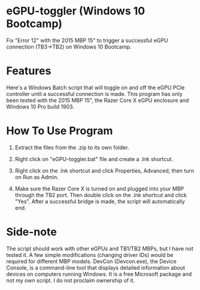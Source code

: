 # eGPU-toggler (Windows 10 Bootcamp)
Fix "Error 12" with the 2015 MBP 15" to trigger a successful eGPU connection (TB3->TB2) on Windows 10 Bootcamp.

# Features
Here's a Windows Batch script that will toggle on and off the eGPU PCIe controller until a successful connection is made.  This program has only been tested with the 2015 MBP 15", the Razer Core X eGPU enclosure and Windows 10 Pro build 1903.

# How To Use Program
1. Extract the files from the .zip to its own folder.

2. Right click on "eGPU-toggler.bat" file and create a .lnk shortcut.

3. Right click on the .lnk shortcut and click Properties, Advanced, then turn on Run as Admin.

4. Make sure the Razer Core X is turned on and plugged into your MBP through the TB2 port.  Then double click on the .lnk shortcut and click "Yes".  After a successful bridge is made, the script will automatically end.

# Side-note
The script should work with other eGPUs and TB1/TB2 MBPs, but I have not tested it.  A few simple modifications (changing driver IDs) would be required for different MBP models.
DevCon (Devcon.exe), the Device Console, is a command-line tool that displays detailed information about devices on computers running Windows.  It is a free Microsoft package and not my own script. I do not proclaim ownership of it.

